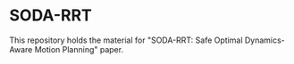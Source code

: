 # SODA-RRT
This repository holds the material for "SODA-RRT: Safe Optimal Dynamics-Aware Motion Planning" paper.
